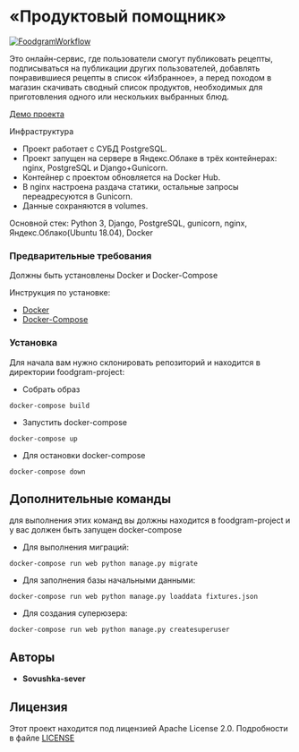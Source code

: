 # «Продуктовый помощник»
[![FoodgramWorkflow](https://github.com/Sovushka-sever/foodgram-project/actions/workflows/foodgram_workflow.yaml/badge.svg)](https://github.com/Sovushka-sever/foodgram-project/actions/workflows/foodgram_workflow.yaml)

Это онлайн-сервис, где пользователи смогут публиковать рецепты, подписываться на публикации других пользователей, добавлять понравившиеся рецепты в список «Избранное», а перед походом в магазин скачивать сводный список продуктов, необходимых для приготовления одного или нескольких выбранных блюд.

[Демо проекта](https://foodgram-sv.cf/)

Инфраструктура

- Проект работает с СУБД PostgreSQL.
- Проект запущен на сервере в Яндекс.Облаке в трёх контейнерах: nginx, PostgreSQL и Django+Gunicorn.
- Контейнер с проектом обновляется на Docker Hub.
- В nginx настроена раздача статики, остальные запросы переадресуются в Gunicorn.
- Данные сохраняются в volumes.

Основной стек: Python 3, Django, PostgreSQL, gunicorn, nginx, Яндекс.Облако(Ubuntu 18.04), Docker

### Предварительные требования
Должны быть установлены Docker и Docker-Compose

Инструкция по установке: 
- [Docker](https://docs.docker.com/get-docker/)
- [Docker-Compose](https://docs.docker.com/compose/install/)

### Установка
Для начала вам нужно склонировать репозиторий и находится в директории foodgram-project:
- Собрать образ
```
docker-compose build
```
- Запустить docker-compose
```
docker-compose up
```
- Для остановки docker-compose
```
docker-compose down

```
## Дополнительные команды
для выполнения этих команд вы должны находится в foodgram-project 
и у вас должен быть запущен docker-compose
- Для выполнения миграций:
```
docker-compose run web python manage.py migrate
```
- Для заполнения базы начальными данными:
```
docker-compose run web python manage.py loaddata fixtures.json
```
- Для создания суперюзера:
```
docker-compose run web python manage.py createsuperuser
```
## Авторы
* **Sovushka-sever** 

## Лицензия
Этот проект находится под лицензией Apache License 2.0. Подробности в файле  [LICENSE](https://github.com/Sovushka-sever/foodgram-project/blob/master/LICENSE)
